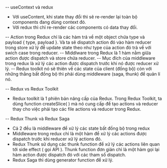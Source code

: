 -- useContext và redux

- Với useContent, khi state thay đổi thì sẽ re-render lại toàn bộ components đang dùng context đó.
- Với redux thì chỉ re-render các components có data thay đổi.

-- Action trong Redux chỉ là các hàm trả về một object chứa type và payload { type, payload }. Và ta sẽ dispatch action đó vào hàm reducer trong store xử lý để update state theo như type của action đó trả về với swich case trong reducer.
-- Middlware trong Redux là 1 hàm nằm giữa action được dispatch và store chứa reducer.
-- Mục đích của middleware trong redux là xử lý các action được dispatch trước khi nó được reducer xử lý.
-- Redux toolkit nó sẽ thiên về các state của client (đồng bộ) còn với những thằng bất đồng bộ thì phải dùng middleware (saga, thunk) để quản lí nó.

-- Redux vs Redux Toolkit

- Redux toolkit là 1 phiên bản nâng cấp của Redux. Trong Redux Toolkit, ta dùng function createSlice( ) mà nó cung cấp để tạo actions và reducer thay cho việc phải tạo các file actions và reducer trong Redux.

-- Redux Thunk và Redux Saga

- Cả 2 đều là middleware để xử lý các state bất đồng bộ trong redux
- Middleware trong redux chỉ là một hàm để xử lý các actions được dispatch trước khi reducer xử lý actions đó.
- Redux Thunk sử dụng các thunk function để xử lý các actions liên quan tới side effect ( gọi API ). Thunk function đơn giản chỉ là một hàm gọi lại hàm action được dispatch đó với các tham số dispatch.
- Redux Saga thì dùng generator function để xử lý.
